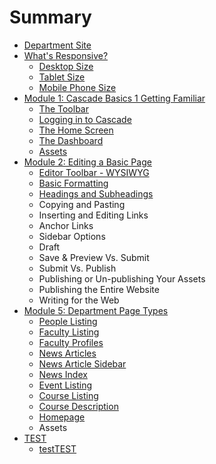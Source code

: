 # Summary

* [Department Site](README.md)
* [What's Responsive?](whats_responsive/README.md)
  * [Desktop Size](whats_responsive/desktop-size.md)
  * [Tablet Size](whats_responsive/tablet-size.md)
  * [Mobile Phone Size](whats_responsive/mobile-phone-size.md)
* [Module 1: Cascade Basics 1 Getting Familiar](module_1_cascade_basics_i_getting_familiar/README.md)
  * [The Toolbar    ](module_1_cascade_basics_i_getting_familiar/the-toolbar.md)
  * [Logging in to Cascade    ](module_1_cascade_basics_i_getting_familiar/logging-in-to-cascade.md)
  * [The Home Screen ](module_1_cascade_basics_i_getting_familiar/the-home-screen.md)
  * [The Dashboard](module_1_cascade_basics_i_getting_familiar/the-dashboard.md)
  * [Assets](module_1_cascade_basics_i_getting_familiar/assets.md)
* [Module 2: Editing a Basic Page](module-2-editing-a-basic-page.md)
  * [Editor Toolbar - WYSIWYG](module-2-editing-a-basic-page/editor-toolbar-wysiwyg.md)
  * [Basic Formatting](module-2-editing-a-basic-page/basic-formatting.md)
  * [Headings and Subheadings](module-2-editing-a-basic-page/headings-and-subheadings.md)
  * Copying and Pasting 
  * Inserting and Editing Links
  * Anchor Links
  * Sidebar Options
  * Draft
  * Save & Preview Vs. Submit
  * Submit Vs. Publish
  * Publishing or Un-publishing Your Assets 
  * Publishing the Entire Website
  * Writing for the Web
* [Module 5: Department Page Types](module_5_department_page_types/README.md)
  * [People Listing](module_5_department_page_types/people_listing.md)
  * [Faculty Listing](module_5_department_page_types/faculty_listing.md)
  * [Faculty Profiles](module_5_department_page_types/faculty_profiles.md)
  * [News Articles](module_5_department_page_types/news_articles.md)
  * [News Article Sidebar](module_5_department_page_types/news_article_sidebar.md)
  * [News Index](module_5_department_page_types/news_index.md)
  * [Event Listing](module_5_department_page_types/event_listing.md)
  * [Course Listing](module_5_department_page_types/course_listing.md)
  * [Course Description](module_5_department_page_types/course_description.md)
  * [Homepage](module_5_department_page_types/homepage.md)
  * Assets
* [TEST](test.md)
  * [testTEST](test/testtest.md)

